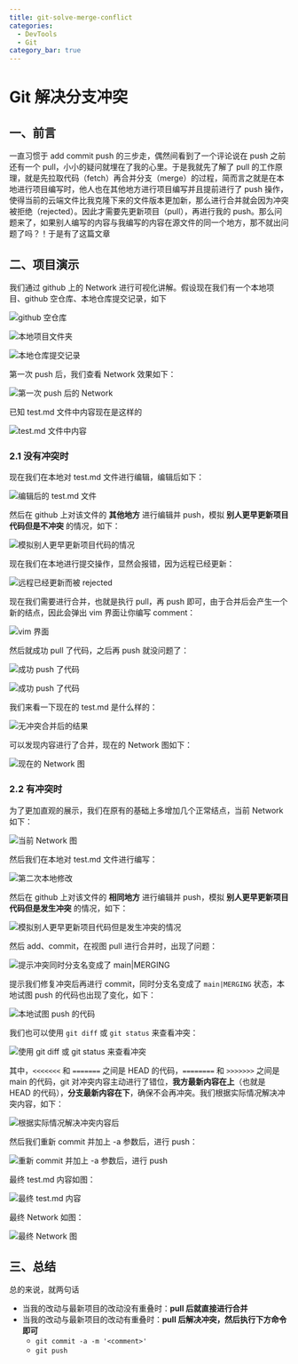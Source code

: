 ```yaml
---
title: git-solve-merge-conflict
categories:
  - DevTools
  - Git
category_bar: true
---
```


# Git 解决分支冲突

## 一、前言

一直习惯于 add commit push 的三步走，偶然间看到了一个评论说在 push 之前还有一个 pull，小小的疑问就埋在了我的心里。于是我就先了解了 pull 的工作原理，就是先拉取代码（fetch）再合并分支（merge）的过程，简而言之就是在本地进行项目编写时，他人也在其他地方进行项目编写并且提前进行了 push 操作，使得当前的云端文件比我克隆下来的文件版本更加新，那么进行合并就会因为冲突被拒绝（rejected）。因此才需要先更新项目（pull），再进行我的 push。那么问题来了，如果别人编写的内容与我编写的内容在源文件的同一个地方，那不就出问题了吗？！于是有了这篇文章

## 二、项目演示

我们通过 github 上的 Network 进行可视化讲解。假设现在我们有一个本地项目、github 空仓库、本地仓库提交记录，如下

![github 空仓库](https://dwj-oss.oss-cn-nanjing.aliyuncs.com/images/202402270029674.png)

![本地项目文件夹](https://dwj-oss.oss-cn-nanjing.aliyuncs.com/images/202402270029675.png)

![本地仓库提交记录](https://dwj-oss.oss-cn-nanjing.aliyuncs.com/images/202402270029676.png)

第一次 push 后，我们查看 Network 效果如下：

![第一次 push 后的 Network](https://dwj-oss.oss-cn-nanjing.aliyuncs.com/images/202402270029677.png)

已知 test.md 文件中内容现在是这样的

![test.md 文件中内容](https://dwj-oss.oss-cn-nanjing.aliyuncs.com/images/202402270029678.png)

### 2.1 没有冲突时

现在我们在本地对 test.md 文件进行编辑，编辑后如下：

![编辑后的 test.md 文件](https://dwj-oss.oss-cn-nanjing.aliyuncs.com/images/202402270029680.png)

然后在 github 上对该文件的 **其他地方** 进行编辑并 push，模拟 **别人更早更新项目代码但是不冲突** 的情况，如下：

![模拟别人更早更新项目代码的情况](https://dwj-oss.oss-cn-nanjing.aliyuncs.com/images/202402270029681.png)

现在我们在本地进行提交操作，显然会报错，因为远程已经更新：

![远程已经更新而被 rejected](https://dwj-oss.oss-cn-nanjing.aliyuncs.com/images/202402270029682.png)

现在我们需要进行合并，也就是执行 pull，再 push 即可，由于合并后会产生一个新的结点，因此会弹出 vim 界面让你编写 comment：

![vim 界面](https://dwj-oss.oss-cn-nanjing.aliyuncs.com/images/202402270029683.png)

然后就成功 pull 了代码，之后再 push 就没问题了：

![成功 push 了代码](https://dwj-oss.oss-cn-nanjing.aliyuncs.com/images/202402270029684.png)

![成功 push 了代码](https://dwj-oss.oss-cn-nanjing.aliyuncs.com/images/202402270029685.png)

我们来看一下现在的 test.md 是什么样的：

![无冲突合并后的结果](https://dwj-oss.oss-cn-nanjing.aliyuncs.com/images/202402270029686.png)

可以发现内容进行了合并，现在的 Network 图如下：

![现在的 Network 图](https://dwj-oss.oss-cn-nanjing.aliyuncs.com/images/202402270029687.png)

### 2.2 有冲突时

为了更加直观的展示，我们在原有的基础上多增加几个正常结点，当前 Network 如下：

![当前 Network 图](https://dwj-oss.oss-cn-nanjing.aliyuncs.com/images/202402270029688.png)

然后我们在本地对 test.md 文件进行编写：

![第二次本地修改](https://dwj-oss.oss-cn-nanjing.aliyuncs.com/images/202402270029689.png)

然后在 github 上对该文件的 **相同地方** 进行编辑并 push，模拟 **别人更早更新项目代码但是发生冲突** 的情况，如下：

![模拟别人更早更新项目代码但是发生冲突的情况](https://dwj-oss.oss-cn-nanjing.aliyuncs.com/images/202402270029690.png)

然后 add、commit，在视图 pull 进行合并时，出现了问题：

![提示冲突同时分支名变成了 main|MERGING](https://dwj-oss.oss-cn-nanjing.aliyuncs.com/images/202402270029691.png)

提示我们修复冲突后再进行 commit，同时分支名变成了 `main|MERGING` 状态，本地试图 push 的代码也出现了变化，如下：

![本地试图 push 的代码](https://dwj-oss.oss-cn-nanjing.aliyuncs.com/images/202402270029692.png)

我们也可以使用 `git diff` 或 `git status` 来查看冲突：

![使用 git diff 或 git status 来查看冲突](https://dwj-oss.oss-cn-nanjing.aliyuncs.com/images/202402270029693.png)

其中，`<<<<<<<` 和 `=======` 之间是 HEAD 的代码，`========` 和 `>>>>>>>` 之间是 main 的代码，git 对冲突内容主动进行了错位，**我方最新内容在上**（也就是 HEAD 的代码），**分支最新内容在下**，确保不会再冲突。我们根据实际情况解决冲突内容，如下：

![根据实际情况解决冲突内容后](https://dwj-oss.oss-cn-nanjing.aliyuncs.com/images/202402270029694.png)

然后我们重新 commit 并加上 -a 参数后，进行 push：

![重新 commit 并加上 -a 参数后，进行 push](https://dwj-oss.oss-cn-nanjing.aliyuncs.com/images/202402270029695.png)

最终 test.md 内容如图：

![最终 test.md 内容](https://dwj-oss.oss-cn-nanjing.aliyuncs.com/images/202402270029696.png)

最终 Network 如图：

![最终 Network 图](https://dwj-oss.oss-cn-nanjing.aliyuncs.com/images/202402270029697.png)

## 三、总结

总的来说，就两句话

- 当我的改动与最新项目的改动没有重叠时：**pull 后就直接进行合并**
- 当我的改动与最新项目的改动有重叠时：**pull 后解决冲突，然后执行下方命令即可**
    - `git commit -a -m '<comment>'` 
    - `git push` 

